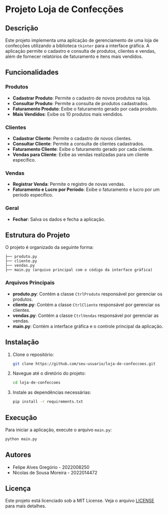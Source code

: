 # Projeto Loja de Confecções

## Descrição

Este projeto implementa uma aplicação de gerenciamento de uma loja de confecções utilizando a biblioteca `tkinter` para a interface gráfica. A aplicação permite o cadastro e consulta de produtos, clientes e vendas, além de fornecer relatórios de faturamento e itens mais vendidos.

## Funcionalidades

### Produtos
- **Cadastrar Produto**: Permite o cadastro de novos produtos na loja.
- **Consultar Produto**: Permite a consulta de produtos cadastrados.
- **Faturamento Produto**: Exibe o faturamento gerado por cada produto.
- **Mais Vendidos**: Exibe os 10 produtos mais vendidos.

### Clientes
- **Cadastrar Cliente**: Permite o cadastro de novos clientes.
- **Consultar Cliente**: Permite a consulta de clientes cadastrados.
- **Faturamento Cliente**: Exibe o faturamento gerado por cada cliente.
- **Vendas para Cliente**: Exibe as vendas realizadas para um cliente específico.

### Vendas
- **Registrar Venda**: Permite o registro de novas vendas.
- **Faturamento e Lucro por Período**: Exibe o faturamento e lucro por um período específico.

### Geral
- **Fechar**: Salva os dados e fecha a aplicação.

## Estrutura do Projeto

O projeto é organizado da seguinte forma:

```
├── produto.py
├── cliente.py
├── vendas.py
├── main.py (arquivo principal com o código da interface gráfica)
```

### Arquivos Principais

- **produto.py**: Contém a classe `CtrlProduto` responsável por gerenciar os produtos.
- **cliente.py**: Contém a classe `CtrlCliente` responsável por gerenciar os clientes.
- **vendas.py**: Contém a classe `CtrlVendas` responsável por gerenciar as vendas.
- **main.py**: Contém a interface gráfica e o controle principal da aplicação.

## Instalação

1. Clone o repositório:
   ```sh
   git clone https://github.com/seu-usuario/loja-de-confeccoes.git
   ```
2. Navegue até o diretório do projeto:
   ```sh
   cd loja-de-confeccoes
   ```
3. Instale as dependências necessárias:
   ```sh
   pip install -r requirements.txt
   ```

## Execução

Para iniciar a aplicação, execute o arquivo `main.py`:
```sh
python main.py
```

## Autores

- Felipe Alves Gregório - 2022008250
- Nicolas de Sousa Moreira - 2022014472

## Licença

Este projeto está licenciado sob a MIT License. Veja o arquivo [LICENSE](LICENSE) para mais detalhes.
